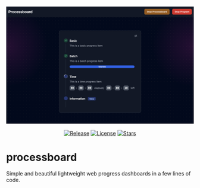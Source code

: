 ![Banner](https://github.com/CoderElectronics/processboard/blob/main/docs/screenshot.png?raw=true)

<center>

[![Release](https://img.shields.io/github/v/release/CoderElectronics/processboard?style=flat-square)](https://github.com/CoderElectronics/processboard/releases)
[![License](https://img.shields.io/github/license/CoderElectronics/processboard?style=flat-square)](https://github.com/CoderElectronics/processboard/blob/main/LICENSE)
[![Stars](https://img.shields.io/github/stars/CoderElectronics/processboard?style=flat-square)](https://github.com/CoderElectronics/processboard/stargazers)

</center>

# processboard

Simple and beautiful lightweight web progress dashboards in a few lines of code.
